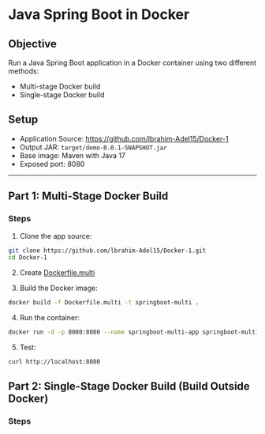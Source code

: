 # Java Spring Boot in Docker

## Objective
Run a Java Spring Boot application in a Docker container using two different methods:
- Multi-stage Docker build
- Single-stage Docker build

## Setup
- Application Source: https://github.com/lbrahim-Adel15/Docker-1
- Output JAR: `target/demo-0.0.1-SNAPSHOT.jar`
- Base image: Maven with Java 17
- Exposed port: 8080

---

## Part 1: Multi-Stage Docker Build

### Steps

1. Clone the app source:
```bash
git clone https://github.com/lbrahim-Adel15/Docker-1.git
cd Docker-1
```

2. Create [Dockerfile.multi](Dockerfile.multi) 

3. Build the Docker image:
```bash
docker build -f Dockerfile.multi -t springboot-multi .
```
4. Run the container:
```bash
docker run -d -p 8080:8080 --name springboot-multi-app springboot-multi
```
5. Test:
```bash
curl http://localhost:8080
```
## Part 2: Single-Stage Docker Build (Build Outside Docker)

### Steps
